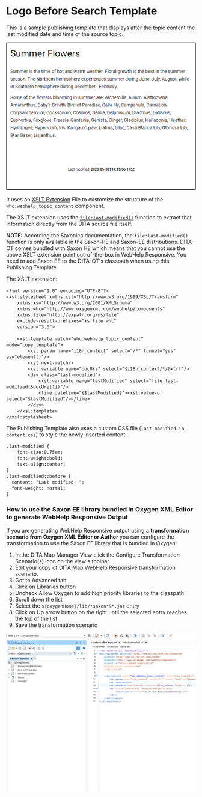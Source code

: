 # Logo Before Search Template

This is a sample publishing template that displays after the topic content the last modified date and time of the source topic.

![Output Sample](media/result.png)

It uses an 
[XSLT Extension](https://www.oxygenxml.com/doc/versions/22.1/ug-webhelp-responsive/topics/whr-responsive-override-xslt-dita-xslt-import.html) File to customize the structure of the `whc:webhelp_topic_content` component.

The XSLT extension uses the
[`file:last-modified()`](https://www.saxonica.com/html/documentation/functions/expath-file/last-modified.html) function to extract that information directly from the DITA source file itself. 

**NOTE:** According the Saxonica documentation, the `file:last-modified()` function is only available in the Saxon-PE and Saxon-EE distributions. DITA-OT comes bundled with Saxon HE which means that you cannot use the above XSLT extension point out-of-the-box in WebHelp Responsive. You need to add Saxon EE to the DITA-OT's classpath when using this Publishing Template.

The XSLT extension:
```
<?xml version="1.0" encoding="UTF-8"?>
<xsl:stylesheet xmlns:xsl="http://www.w3.org/1999/XSL/Transform"
    xmlns:xs="http://www.w3.org/2001/XMLSchema"
    xmlns:whc="http://www.oxygenxml.com/webhelp/components"
    xmlns:file="http://expath.org/ns/file"
    exclude-result-prefixes="xs file whc"
    version="3.0">
    
    <xsl:template match="whc:webhelp_topic_content" mode="copy_template">
        <xsl:param name="i18n_context" select="/*" tunnel="yes" as="element()"/>
        <xsl:next-match/>
        <xsl:variable name="docUri" select="$i18n_context/*/@xtrf"/>
        <div class="last-modified">
            <xsl:variable name="lastModified" select="file:last-modified($docUri[1])"/>
            <time datetime="{$lastModified}"><xsl:value-of select="$lastModified"/></time>
        </div>
    </xsl:template>
</xsl:stylesheet>
```

The Publishing Template also uses a custom CSS file (`last-modified-in-content.css`) to style the newly inserted content:
```
.last-modified {
    font-size:0.75em;
    font-weight:bold;
    text-align:center;
}
.last-modified::before {
  content: "Last modified: ";
  font-weight: normal;
}
```

### How to use the Saxon EE library bundled in Oxygen XML Editor to generate WebHelp Responsive Output
If you are generating WebHelp Responsive output using a **transformation scenario from Oxygen XML Editor or Author** you can configure the transformation to use the Saxon EE library that is bundled in Oxygen:
1. In the DITA Map Manager View click the Configure Transformation Scenario(s) icon on the view's toolbar.
1. Edit your copy of DITA Map WebHelp Responsive transformation scenario.
1. Got to Advanced tab
1. Click on Libraries button
1. Uncheck Allow Oxygen to add high priority libraries to the classpath
1. Scroll down the list
1. Select the `${oxygenHome}/lib/*saxon*9*.jar` entry
1. Click on Up arrow button on the right until the selected entry reaches the top of the list
1. Save the transformation scenario

![Use Oxygen's bundled Saxon EE](media/whr-use-oxygen-saxon.gif)




